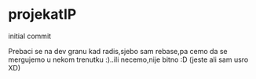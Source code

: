 # projekatIP
initial commit

Prebaci se na dev granu kad radis,sjebo sam rebase,pa cemo da se mergujemo u nekom trenutku :)..ili necemo,nije bitno :D (jeste ali sam usro XD)
